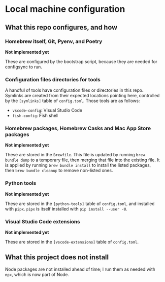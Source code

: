 # Local machine configuration

## What this repo configures, and how

### Homebrew itself, Git, Pyenv, and Poetry

**Not implemented yet**

These are configured by the bootstrap script, because they are needed for configsync to run.

### Configuration files directories for tools

A handful of tools have configuration files or directories in this repo. Symlinks are created from their expected locations pointing here, controlled by the `[symlinks]` table of `config.toml`. Those tools are as follows:

- `vscode-config`: Visual Studio Code
- `fish-config`: Fish shell

### Homebrew packages, Homebrew Casks and Mac App Store packages

**Not implemented yet**

These are stored in the `Brewfile`. This file is updated by running `brew bundle dump` to a temporary file, then merging that file into the existing file. It is applied by running `brew bundle install` to install the listed packages, then `brew bundle cleanup` to remove non-listed ones.

### Python tools

**Not implemented yet**

These are stored in the `[python-tools]` table of `config.toml`, and installed with `pipx`. `pipx` is itself installed with `pip install --user -U`.

### Visual Studio Code extensions

**Not implemented yet**

These are stored in the `[vscode-extensions]` table of `config.toml`.

## What this project does not install

Node packages are not installed ahead of time; I run them as needed with `npx`, which is now part of Node.

[poetry-homebrew]: https://github.com/Homebrew/homebrew-core/pull/41055